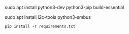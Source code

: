 sudo apt install python3-dev python3-pip build-essential

sudo apt install i2c-tools python3-smbus


``pip install -r requirements.txt``
